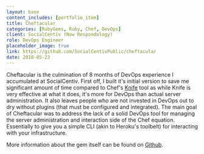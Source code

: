 ```yaml
---
layout: base
content_includes: [portfolio_item]
title: Cheftacular
categories: [RubyGems, Ruby, Chef, DevOps]
client: SocialCentiv (Now Respondology)
role: DevOps Engineer
placeholder_image: true
link: https://github.com/SocialCentivPublic/cheftacular
date: 2018-05-23
---
```


Cheftacular is the culmination of 8 months of DevOps experience I accumulated at SocialCentiv. First off, I built it's initial version to save me significant amount of time compared to Chef's [Knife](https://docs.chef.io/knife.html) tool as while Knife is very effective at what it does, it's more for DevOps than actual server administration. It also leaves people who are not invested in DevOps out to dry without plugins (that must be configured and integrated). The main goal of Cheftacular was to address the lack of a solid DevOps tool for managing the server administration and interaction side of the Chef equation. Essentially to give you a simple CLI (akin to Heroku's toolbelt) for interacting with your infrastructure.

More information about the gem itself can be found on [Github](https://github.com/SocialCentivPublic/cheftacular).

